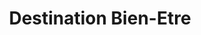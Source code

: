---
title: "Destination Bien-Etre"
url: /chateauneuf-sur-loire/destination-bien-etre/
shop: beauté
---